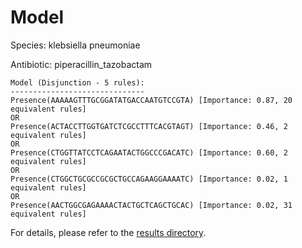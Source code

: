 
# Model

Species: klebsiella pneumoniae

Antibiotic: piperacillin_tazobactam

```
Model (Disjunction - 5 rules):
------------------------------
Presence(AAAAAGTTTGCGGATATGACCAATGTCCGTA) [Importance: 0.87, 20 equivalent rules]
OR
Presence(ACTACCTTGGTGATCTCGCCTTTCACGTAGT) [Importance: 0.46, 2 equivalent rules]
OR
Presence(CTGGTTATCCTCAGAATACTGGCCCGACATC) [Importance: 0.60, 2 equivalent rules]
OR
Presence(CTGGCTGCGCCGCGCTGCCAGAAGGAAAATC) [Importance: 0.02, 1 equivalent rules]
OR
Presence(AACTGGCGAGAAAACTACTGCTCAGCTGCAC) [Importance: 0.02, 31 equivalent rules]

```

For details, please refer to the [results directory](../../../../../results/scm_b/klebsiella%20pneumoniae/piperacillin_tazobactam/repeat_6/).

